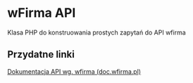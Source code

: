 # wFirma API
Klasa PHP do konstruowania prostych zapytań do API wfirma
## Przydatne linki
[Dokumentacja API wg. wfirma (doc.wfirma.pl)](http://doc.wfirma.pl)
